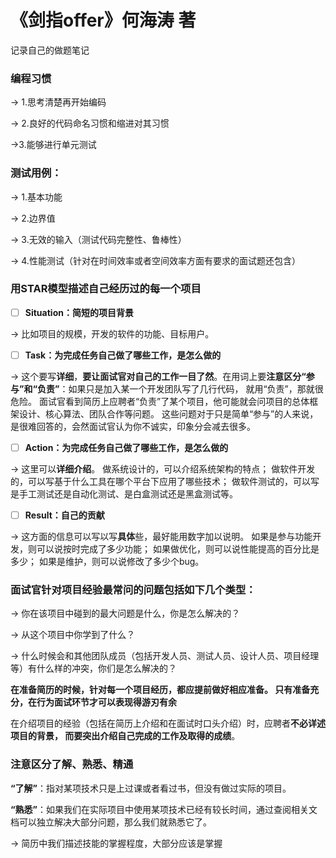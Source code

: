 
# 《剑指offer》何海涛  著

记录自己的做题笔记

### 编程习惯

-> 1.思考清楚再开始编码

-> 2.良好的代码命名习惯和缩进对其习惯

->3.能够进行单元测试

### 测试用例：

-> 1.基本功能

-> 2.边界值

-> 3.无效的输入（测试代码完整性、鲁棒性）

-> 4.性能测试（针对在时间效率或者空间效率方面有要求的面试题还包含）

### 用STAR模型描述自己经历过的每一个项目

- [ ] **Situation：简短的项目背景**

-> 比如项目的规模，开发的软件的功能、目标用户。

- [ ] **Task：为完成任务自己做了哪些工作，是怎么做的**

-> 这个要写**详细**，**要让面试官对自己的工作一目了然**。在用词上要**注意区分“参与”和“负责”**：如果只是加入某一个开发团队写了几行代码，
就用“负责”，那就很危险。
面试官看到简历上应聘者“负责”了某个项目，他可能就会问项目的总体框架设计、核心算法、团队合作等问题。
这些问题对于只是简单“参与”的人来说，是很难回答的，会然面试官认为你不诚实，印象分会减去很多。

- [ ] **Action：为完成任务自己做了哪些工作，是怎么做的**

-> 这里可以**详细介绍**。
做系统设计的，可以介绍系统架构的特点；
做软件开发的，可以写基于什么工具在哪个平台下应用了哪些技术；
做软件测试的，可以写是手工测试还是自动化测试、是白盒测试还是黑盒测试等。

- [ ] **Result：自己的贡献**

-> 这方面的信息可以写以写**具体**些，最好能用数字加以说明。
如果是参与功能开发，则可以说按时完成了多少功能；
如果做优化，则可以说性能提高的百分比是多少；
如果是维护，则可以说修改了多少个bug。

### 面试官针对项目经验最常问的问题包括如下几个类型：

-> 你在该项目中碰到的最大问题是什么，你是怎么解决的？

-> 从这个项目中你学到了什么？

-> 什么时候会和其他团队成员（包括开发人员、测试人员、设计人员、项目经理等）有什么样的冲突，你们是怎么解决的？

**在准备简历的时候，针对每一个项目经历，都应提前做好相应准备。
只有准备充分，在行为面试环节才可以表现得游刃有余**

在介绍项目的经验（包括在简历上介绍和在面试时口头介绍）时，应聘者**不必详述项目的背景，
而要突出介绍自己完成的工作及取得的成绩**。

### 注意区分**了解**、**熟悉**、**精通**

**“了解”**：指对某项技术只是上过课或者看过书，但没有做过实际的项目。

**“熟悉”**：如果我们在实际项目中使用某项技术已经有较长时间，通过查阅相关文档可以独立解决大部分问题，那么我们就熟悉它了。

-> 简历中我们描述技能的掌握程度，大部分应该是掌握

















